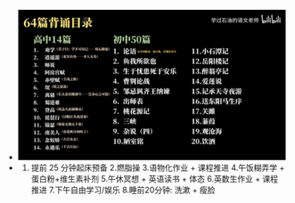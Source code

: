 - ![语文默写？究竟背多少篇！古诗文背诵？篇目梳理！【语文大合集03】 - 默写篇目 @00-39.29 1706629112672.png](../assets/语文默写？究竟背多少篇！古诗文背诵？篇目梳理！【语文大合集03】_-_默写篇目_@00-39.29_1706629112672_1706841864202_0.png)
- 1. 提前 25 分钟起床预备
  2.燃脂操
  3.语物化作业 + 课程推进
  4.午饭糊弄学 + 蛋白粉+维生素补剂
  5.午休冥想 + 英语读书 + 体态
  6.英数生作业 + 课程推进
  7.下午自由学习/娱乐
  8.睡前20分钟: 洗漱 + 瘦脸